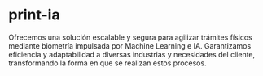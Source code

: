 # print-ia
Ofrecemos una solución escalable y segura para agilizar trámites físicos mediante biometría impulsada por Machine Learning e IA. Garantizamos eficiencia y adaptabilidad a diversas industrias y necesidades del cliente, transformando la forma en que se realizan estos procesos.
